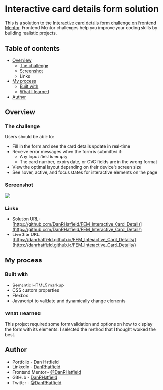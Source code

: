 # Interactive card details form solution

This is a solution to the [Interactive card details form challenge on Frontend Mentor](https://www.frontendmentor.io/challenges/interactive-card-details-form-XpS8cKZDWw). Frontend Mentor challenges help you improve your coding skills by building realistic projects. 

## Table of contents

- [Overview](#overview)
  - [The challenge](#the-challenge)
  - [Screenshot](#screenshot)
  - [Links](#links)
- [My process](#my-process)
  - [Built with](#built-with)
  - [What I learned](#what-i-learned)
- [Author](#author)

## Overview

### The challenge

Users should be able to:

- Fill in the form and see the card details update in real-time
- Receive error messages when the form is submitted if:
  - Any input field is empty
  - The card number, expiry date, or CVC fields are in the wrong format
- View the optimal layout depending on their device's screen size
- See hover, active, and focus states for interactive elements on the page

### Screenshot

![](https://danrhatfield.github.io/FEM_Interactive_Card_Details/images/screenshot.png)

### Links

- Solution URL: [https://github.com/DanRHatfield/FEM_Interactive_Card_Details](https://github.com/DanRHatfield/FEM_Interactive_Card_Details)
- Live Site URL: [https://danrhatfield.github.io/FEM_Interactive_Card_Details/](https://danrhatfield.github.io/FEM_Interactive_Card_Details/)

## My process

### Built with

- Semantic HTML5 markup
- CSS custom properties
- Flexbox
- Javascript to validate and dynamically change elements

### What I learned

This project required some form validation and options on how to display the form with its elements.  I selected the method that I thought worked the best.

## Author

- Portfolio - [Dan Hatfield](https://danrhatfield.netlify.app/)
- LinkedIn - [DanRHatfield](https://www.linkedin.com/in/danrhatfield/)
- Frontend Mentor - [@DanRHatfield](https://www.frontendmentor.io/profile/DanRHatfield)
- GitHub - [DanRHatfield](https://github.com/DanRHatfield)
- Twitter - [@DanRHatfield](https://twitter.com/DanRHatfield)
